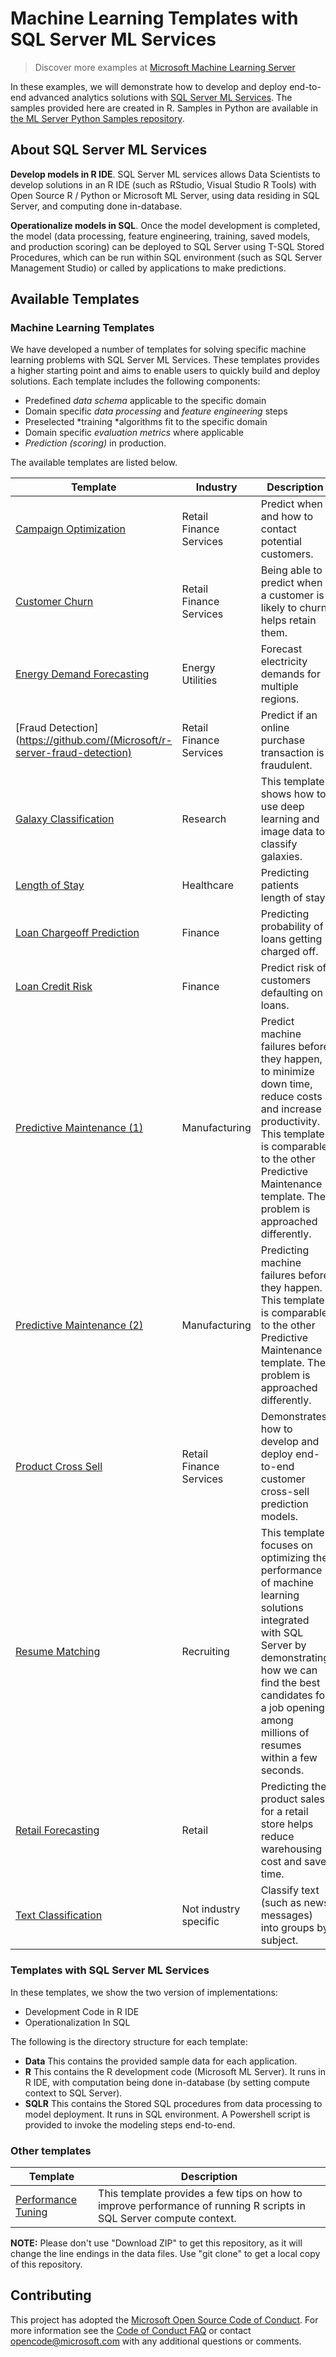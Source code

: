 # Machine Learning Templates with SQL Server ML Services

> Discover more examples at [Microsoft Machine Learning Server](https://github.com/Microsoft/ML-Server)

In these examples, we will demonstrate how to develop and deploy end-to-end advanced analytics solutions with [SQL Server  ML Services](https://docs.microsoft.com/en-us/sql/advanced-analytics/what-is-sql-server-machine-learning). The samples provided here are created in R.
Samples in Python are available in [the ML Server Python Samples repository](https://github.com/Microsoft/ML-Server-Python-Samples).

## About SQL Server ML Services

**Develop models in R IDE**. SQL Server ML services allows Data Scientists to develop solutions in an R IDE (such as RStudio, Visual Studio R Tools) with Open Source R / Python or Microsoft ML Server, using data residing in SQL Server, and computing done in-database. 

**Operationalize models in SQL**. Once the model development is completed, the model (data processing, feature engineering, training, saved models, and production scoring) can be deployed to SQL Server using T-SQL Stored Procedures, which can be run within SQL environment (such as SQL Server Management Studio) or called by applications to make predictions. 

## Available Templates

### Machine Learning Templates
We have developed a number of templates for solving specific machine learning problems with SQL Server ML Services. These templates provides a higher starting point and aims to enable users to quickly build and deploy solutions. Each template includes the following components:

- Predefined *data schema* applicable to the specific domain
- Domain specific *data processing* and *feature engineering* steps
- Preselected *training *algorithms fit to the specific domain 
- Domain specific *evaluation metrics* where applicable
- *Prediction (scoring)* in production.  

The available templates are listed below.



| Template | Industry | Description |
| -------- | ----------- | -------- |
|[Campaign Optimization](https://github.com/Microsoft/r-server-campaign-optimization)|Retail<br/>Finance<br/>Services|Predict when and how to contact potential customers.|
|[Customer Churn](Churn)|Retail<br/>Finance<br/>Services|Being able to predict when a customer is likely to churn helps retain them.|
|[Energy Demand Forecasting](EnergyDemandForecasting)|Energy<br/>Utilities| Forecast electricity demands for multiple regions.|
|[Fraud Detection](https://github.com/(Microsoft/r-server-fraud-detection)|Retail<br/>Finance<br/>Services|Predict if an online purchase transaction is fraudulent.|
|[Galaxy Classification](Galaxies)|Research|This template shows how to use deep learning and image data to classify galaxies.|
|[Length of Stay](https://github.com/Microsoft/r-server-hospital-length-of-stay)|Healthcare|Predicting patients length of stay.|
|[Loan Chargeoff Prediction](https://github.com/Microsoft//r-server-loan-chargeoff)|Finance|Predicting probability of loans getting charged off.|
|[Loan Credit Risk](https://github.com/Microsoft/r-server-loan-credit-risk)|Finance|Predict risk of customers defaulting on loans.|
|[Predictive Maintenance (1)](PredictiveMaintenance)|Manufacturing|Predict machine failures before they happen, to minimize down time, reduce costs and increase productivity. This template is comparable to the other Predictive Maintenance template. The problem is approached differently.|
|[Predictive Maintenance (2)](PredictiveMaintenanceModelingGuide)|Manufacturing|Predicting machine failures before they happen. This template is comparable to the other Predictive Maintenance template. The problem is approached differently.|
|[Product Cross Sell](ProductCrossSell)|Retail<br/>Finance<br/>Services|Demonstrates how to develop and deploy end-to-end customer cross-sell prediction models.|
|[Resume Matching](SQLOptimizationTips)|Recruiting|This template focuses on optimizing the performance of machine learning solutions integrated with SQL Server by demonstrating how we can find the best candidates for a job opening among millions of resumes within a few seconds.| 
|[Retail Forecasting](RetailForecasting)|Retail|Predicting the product sales for a retail store helps reduce warehousing cost and save time.|
|[Text Classification](https://github.com/Microsoft/ml-server-text-classification)|Not industry specific|Classify text (such as news messages) into groups by subject.|

### Templates with SQL Server ML Services
In these templates, we show the two version of implementations:
 
- Development Code in R IDE 
- Operationalization In SQL

The following is the directory structure for each template:

* **Data**    This contains the provided sample data for each application.
* **R**	      This contains the R development code (Microsoft ML Server). It runs in R IDE, with computation being done in-database (by setting compute context to SQL Server). 
* **SQLR**    This contains the Stored SQL procedures from data processing to model deployment. It runs in SQL environment. A Powershell script is provided to invoke the modeling steps end-to-end. 

### Other templates
| Template | Description |
| -------- | ----------- |
| [Performance Tuning](PerfTuning/README.md)| This template provides a few tips on how to improve performance of running R scripts in SQL Server compute context.|

**NOTE:** Please don't use "Download ZIP" to get this repository, as it will change the line endings in the data files. Use "git clone" to get a local copy of this repository. 

## Contributing
This project has adopted the [Microsoft Open Source Code of Conduct](https://opensource.microsoft.com/codeofconduct/). For more information see the [Code of Conduct FAQ](https://opensource.microsoft.com/codeofconduct/faq/) or contact [opencode@microsoft.com](mailto:opencode@microsoft.com) with any additional questions or comments.

